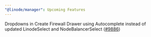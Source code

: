 ```yaml
---
"@linode/manager": Upcoming Features
---
```


Dropdowns in Create Firewall Drawer using Autocomplete instead of updated LinodeSelect and NodeBalancerSelect ([#9886](https://github.com/linode/manager/pull/9886))

